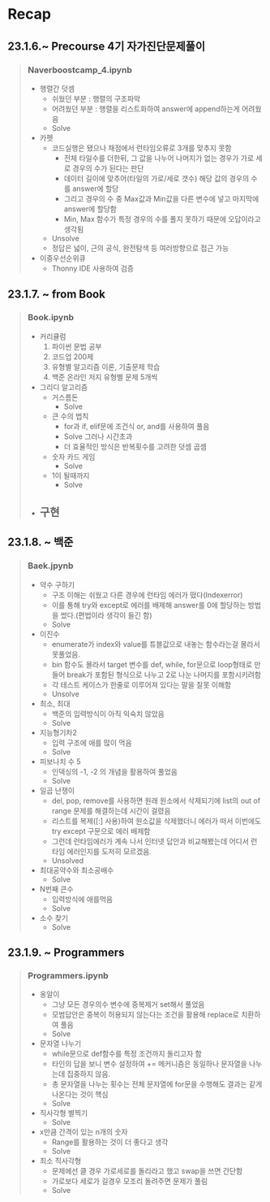 # Recap

## 23.1.6.~ Precourse 4기 자가진단문제풀이
> ### Naverboostcamp_4.ipynb
> - 행렬간 덧셈
>   - 쉬웠던 부분 : 행렬의 구조파악
>   - 어려웠던 부분 : 행렬을 리스트화하여 answer에 append하는게 어려웠음
>   - Solve
> - 카펫
>   - 코드실행은 됐으나 채점에서 런타임오류로 3개를 맞추지 못함
>     - 전체 타일수를 더한뒤, 그 값을 나누어 나머지가 없는 경우가 가로 세로 경우의 수가 된다는 판단 
>     - 데이터 길이에 맞추어(타일의 가로/세로 갯수) 해당 값의 경우의 수를 answer에 할당
>     - 그리고 경우의 수 중 Max값과 Min값을 다른 변수에 넣고 마지막에 answer에 할당함
>     - Min, Max 함수가 특정 경우의 수를 풀지 못하기 때문에 오답이라고 생각됨
>   - Unsolve
>   - 정답은 넓이, 근의 공식, 완전탐색 등 여러방향으로 접근 가능
> - 이중우선순위큐
>   - Thonny IDE 사용하여 검증

## 23.1.7. ~ from Book
> ### Book.ipynb
> - 커리큘럼
>   1. 파이썬 문법 공부
>   2. 코드업 200제
>   3. 유형별 알고리즘 이론, 기출문제 학습
>   4. 백준 온라인 저지 유형별 문제 5개씩
> - 그리디 알고리즘
>   - 거스름돈
>     - Solve
>   - 큰 수의 법칙
>     - for과 if, elif문에 조건식 or, and를 사용하여 풀음
>     - Solve 그러나 시간초과
>     - 더 효율적인 방식은 반복횟수를 고려한 덧셈 곱셈
>   - 숫자 카드 게임
>     - Solve
>   - 1이 될때까지
>     - Solve
> - 구현
>   - 

## 23.1.8. ~ 백준
> ### Baek.jpynb
> - 약수 구하기
>   - 구조 이해는 쉬웠고 다른 경우에 런타임 에러가 떴다(Indexerror)
>   - 이를 통해 try와 except로 에러를 배제해 answer를 0에 할당하는 방법을 썼다.(편법이라 생각이 들긴 함)
>   - Solve
> - 이진수
>   - enumerate가 index와 value를 튜블값으로 내놓는 함수라는걸 몰라서 못풀었음.
>   - bin 함수도 몰라서 target 변수를 def, while, for문으로 loop형태로 만들어 break가 포함된 형식으로 나누고 2로 나눈 나머지를 포함시키려함
>   - 각 테스트 케이스가 한줄로 이루어져 있다는 말을 잘못 이해함
>   - Unsolve
> - 최소, 최대
>   - 백준의 입력방식이 아직 익숙치 않았음
>   - Solve
> - 지능형기차2
>   - 입력 구조에 애를 많이 먹음
>   - Solve
> - 피보나치 수 5
>   - 인덱싱의 -1, -2 의 개념을 활용하여 풀었음
>   - Solve
> - 일곱 난쟁이
>   - del, pop, remove를 사용하면 원래 원소에서 삭제되기에 list의 out of range 문제를 해결하는데 시간이 걸렸음
>   - 리스트를 복제([:] 사용)하여 원소값을 삭제했더니 에러가 떠서 이번에도 try except 구문으로 에러 배제함
>   - 그런데 런타임에러가 계속 나서 인터넷 답안과 비교해봤는데 어디서 런타임 에러인지를 도저히 모르겠음. 
>   - Unsolved
> - 최대공약수와 최소공배수
>   - Solve
> - N번째 큰수
>   - 입력방식에 애를먹음
>   - Solve
> - 소수 찾기
>   - Solve
> 
> 
>   
> 
## 23.1.9. ~ Programmers
> ### Programmers.ipynb
>  - 옹알이
>    - 그냥 모든 경우의수 변수에 중복제거 set해서 풀었음
>    - 모범답안은 중복이 허용되지 않는다는 조건을 활용해 replace로 치환하여 풀음
>    - Solve
>  - 문자열 나누기
>    - while문으로 def함수를 특정 조건까지 돌리고자 함
>    - 타인의 답을 보니 변수 설정하여 += 메커니즘은 동일하나 문자열을 나누는데 집중하지 않음.
>    - 총 문자열을 나누는 횟수는 전체 문자열에 for문을 수행해도 결과는 같게 나온다는 것이 핵심
>    - Solve
>  - 직사각형 별찍기
>    - Solve
>  - x만큼 간격이 있는 n개의 숫자
>    - Range를 활용하는 것이 더 좋다고 생각
>    - Solve
>  - 최소 직사각형
>    - 문제에선 클 경우 가로세로를 돌리라고 했고 swap을 쓰면 간단함
>    - 가로보다 세로가 길경우 모조리 돌려주면 문제가 풀림
>    - Solve